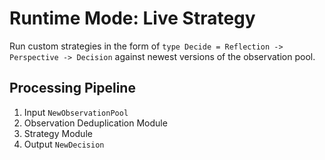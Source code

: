 # Runtime Mode: Live Strategy

Run custom strategies in the form of `type Decide = Reflection -> Perspective -> Decision` against newest versions of the observation pool.

## Processing Pipeline

1. Input `NewObservationPool`
2. Observation Deduplication Module
3. Strategy Module
4. Output `NewDecision`

